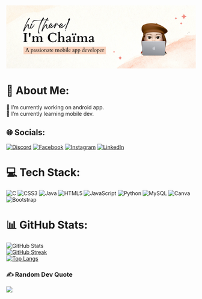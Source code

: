 
  ![Design and Developement](https://github.com/Feddane/Feddane/blob/main/hi%20there!.png )


# 💫 About Me:
🔭 I’m currently working on android app.<br>🌱 I’m currently learning mobile dev.<br>

## 🌐 Socials:
[![Discord](https://img.shields.io/badge/Discord-%237289DA.svg?logo=discord&logoColor=white)](https://discord.gg/Chaïma#3392)  [![Facebook](https://img.shields.io/badge/Facebook-%231877F2.svg?logo=Facebook&logoColor=white)](https://facebook.com/laura.mrt.944)  [![Instagram](https://img.shields.io/badge/Instagram-%23E4405F.svg?logo=Instagram&logoColor=white)](https://instagram.com/_chaimus.fdx) [![LinkedIn](https://img.shields.io/badge/LinkedIn-%230077B5.svg?logo=linkedin&logoColor=white)](https://linkedin.com/in/chaïma-feddane-27a003224) 

# 💻 Tech Stack:
![C](https://img.shields.io/badge/c-%2300599C.svg?style=for-the-badge&logo=c&logoColor=white) ![CSS3](https://img.shields.io/badge/css3-%231572B6.svg?style=for-the-badge&logo=css3&logoColor=white) ![Java](https://img.shields.io/badge/java-%23ED8B00.svg?style=for-the-badge&logo=java&logoColor=white) ![HTML5](https://img.shields.io/badge/html5-%23E34F26.svg?style=for-the-badge&logo=html5&logoColor=white) ![JavaScript](https://img.shields.io/badge/javascript-%23323330.svg?style=for-the-badge&logo=javascript&logoColor=%23F7DF1E) ![Python](https://img.shields.io/badge/python-3670A0?style=for-the-badge&logo=python&logoColor=ffdd54) ![MySQL](https://img.shields.io/badge/mysql-%2300f.svg?style=for-the-badge&logo=mysql&logoColor=white) ![Canva](https://img.shields.io/badge/Canva-%2300C4CC.svg?style=for-the-badge&logo=Canva&logoColor=white) ![Bootstrap](https://img.shields.io/badge/bootstrap-%23563D7C.svg?style=for-the-badge&logo=bootstrap&logoColor=white)

# 📊 GitHub Stats:
![GitHub Stats](https://github-readme-stats.vercel.app/api?username=Feddane&theme=radical)<br/>
[![GitHub Streak](https://streak-stats.demolab.com/?user=Feddane&currStreakNum=2FD3EB&theme=radical&fire=pink&sideLabels=F00&date_format=[Y.]n.j)](https://git.io/streak-stats)<br/>
[![Top Langs](https://github-readme-stats.vercel.app/api/top-langs/?username=Feddane&layout=compact&theme=radical)](https://github.com/anuraghazra/github-readme-stats)

### ✍️ Random Dev Quote
![](https://quotes-github-readme.vercel.app/api?type=horizontal&theme=radical)






